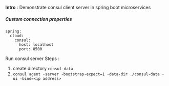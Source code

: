 __Intro__ : Demonstrate consul client server in spring boot microservices
##### Custom connection properties
```
spring:
  cloud:
    consul:
      host: localhost
      port: 8500
```

Run consul server 
Steps :
1. create directory `consul-data` 
2. `consul agent -server -bootstrap-expect=1 -data-dir ./consul-data -ui -bind=<ip address>`
